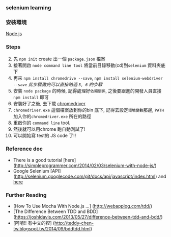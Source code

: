 ### selenium learning
### 安裝環境
[Node js](https://nodejs.org/)
### Steps
2. 先 `npm init` create 出一個 `package.json` 檔案
2. 接著開啟 `node command line tool` 將當前目錄移動(cd)到`selenium` 資料夾底下
3. 再來 `npm install chromedrive --save`, `npm install selenium-webdriver --save` *此步驟做完可以直接略過 `5, 6` 的步驟*
4. 安裝 `node package` 的時候, 記得處理好`依賴關係`, 之後要跟進的開發人員直接 `npm install` 即可
5. 安裝好了之後, 去下載 [chromedriver](http://chromedriver.storage.googleapis.com/index.html)
6. `chromedriver.exe` 這個檔案放到你的bin 底下, 記得去設定`環境變數`那邊, `PATH` 加入你的`chromedriver.exe`  所在的路徑
7. 重啟你的 `command line` tool.
8. 然後就可以用chrome 跑自動測試了!
9. 可以開始寫 test的 JS code 了!!

### Reference doc
- There is a good tutorial [here] (http://simpleprogrammer.com/2014/02/03/selenium-with-node-js/)
- Google Selenium [API] (http://selenium.googlecode.com/git/docs/api/javascript/index.html) and [here](https://code.google.com/p/selenium/wiki/WebDriverJs)

### Further Reading
- [How To Use Mocha With Node.js ...] (http://webapplog.com/tdd/)
- [The Difference Between TDD and BDD] (https://joshldavis.com/2013/05/27/difference-between-tdd-and-bdd/)
- [阿唷!! 有中文的捏] (http://teddy-chen-tw.blogspot.tw/2014/09/bddtdd.html)
